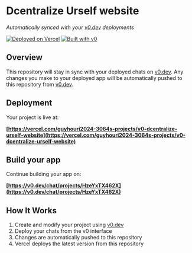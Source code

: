 # Dcentralize Urself website

*Automatically synced with your [v0.dev](https://v0.dev) deployments*

[![Deployed on Vercel](https://img.shields.io/badge/Deployed%20on-Vercel-black?style=for-the-badge&logo=vercel)](https://vercel.com/guyhouri2024-3064s-projects/v0-dcentralize-urself-website)
[![Built with v0](https://img.shields.io/badge/Built%20with-v0.dev-black?style=for-the-badge)](https://v0.dev/chat/projects/HzeYxTX462X)

## Overview

This repository will stay in sync with your deployed chats on [v0.dev](https://v0.dev).
Any changes you make to your deployed app will be automatically pushed to this repository from [v0.dev](https://v0.dev).

## Deployment

Your project is live at:

**[https://vercel.com/guyhouri2024-3064s-projects/v0-dcentralize-urself-website](https://vercel.com/guyhouri2024-3064s-projects/v0-dcentralize-urself-website)**

## Build your app

Continue building your app on:

**[https://v0.dev/chat/projects/HzeYxTX462X](https://v0.dev/chat/projects/HzeYxTX462X)**

## How It Works

1. Create and modify your project using [v0.dev](https://v0.dev)
2. Deploy your chats from the v0 interface
3. Changes are automatically pushed to this repository
4. Vercel deploys the latest version from this repository